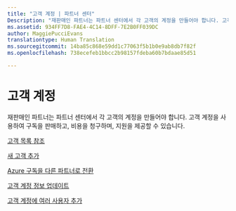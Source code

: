 ```yaml
---
title: "고객 계정 | 파트너 센터"
Description: "재판매인 파트너는 파트너 센터에서 각 고객의 계정을 만들어야 합니다. 고객 계정을 사용하여 구독을 판매하고, 비용을 청구하며, 지원을 제공할 수 있습니다. "
ms.assetid: 934FF7D8-FAE4-4C14-8DFF-7E2B0FF039DC
author: MaggiePucciEvans
translationtype: Human Translation
ms.sourcegitcommit: 14ba85c868e59dd1c77063f5b1b0e9ab8db7f82f
ms.openlocfilehash: 738ecefeb1bbcc2b98157fdeba60b7bdaae85d51

---
```


# 고객 계정


재판매인 파트너는 파트너 센터에서 각 고객의 계정을 만들어야 합니다. 고객 계정을 사용하여 구독을 판매하고, 비용을 청구하며, 지원을 제공할 수 있습니다. 

[고객 목록 참조](see-your-customer-list.md)

[새 고객 추가](add-a-new-customer.md)

[Azure 구독을 다른 파트너로 전환](switch-azure-subscriptions-to-a-different-partner.md)

[고객 계정 정보 업데이트](update-customer-account-info.md)

[고객 계정에 여러 사용자 추가](adding-multiple-users-to-a-customer-account.md)

 

 






<!--HONumber=Nov16_HO4-->


